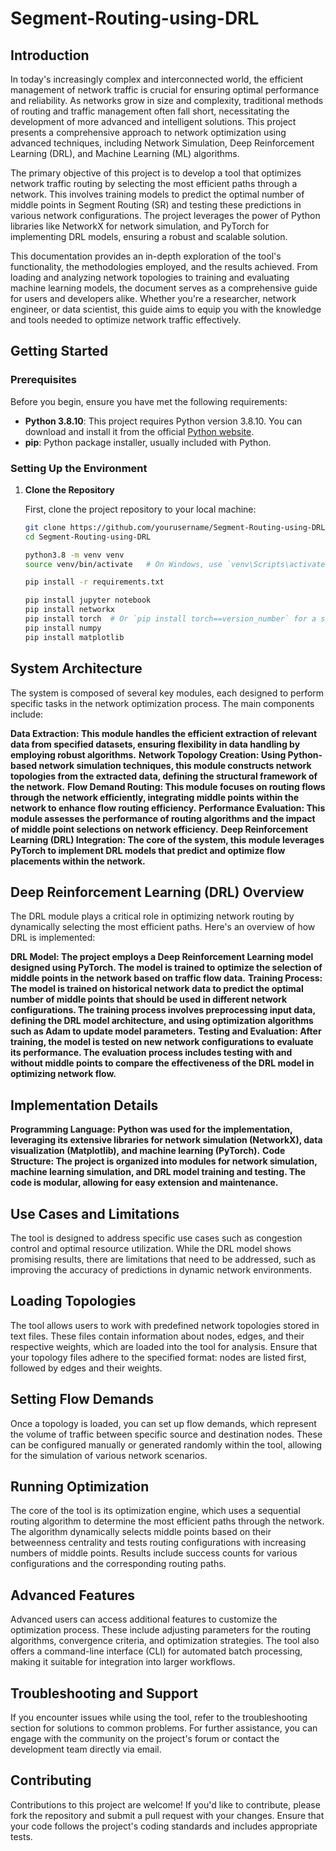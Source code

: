 # Segment-Routing-using-DRL

## Introduction

In today's increasingly complex and interconnected world, the efficient management of network traffic is crucial for ensuring optimal performance and reliability. As networks grow in size and complexity, traditional methods of routing and traffic management often fall short, necessitating the development of more advanced and intelligent solutions. This project presents a comprehensive approach to network optimization using advanced techniques, including Network Simulation, Deep Reinforcement Learning (DRL), and Machine Learning (ML) algorithms.

The primary objective of this project is to develop a tool that optimizes network traffic routing by selecting the most efficient paths through a network. This involves training models to predict the optimal number of middle points in Segment Routing (SR) and testing these predictions in various network configurations. The project leverages the power of Python libraries like NetworkX for network simulation, and PyTorch for implementing DRL models, ensuring a robust and scalable solution.

This documentation provides an in-depth exploration of the tool's functionality, the methodologies employed, and the results achieved. From loading and analyzing network topologies to training and evaluating machine learning models, the document serves as a comprehensive guide for users and developers alike. Whether you're a researcher, network engineer, or data scientist, this guide aims to equip you with the knowledge and tools needed to optimize network traffic effectively.

## Getting Started

### Prerequisites

Before you begin, ensure you have met the following requirements:

- **Python 3.8.10**: This project requires Python version 3.8.10. You can download and install it from the official [Python website](https://www.python.org/downloads/release/python-3810/).
- **pip**: Python package installer, usually included with Python.

### Setting Up the Environment

1. **Clone the Repository**

   First, clone the project repository to your local machine:

   ```bash
   git clone https://github.com/yourusername/Segment-Routing-using-DRL.git
   cd Segment-Routing-using-DRL

   python3.8 -m venv venv
   source venv/bin/activate   # On Windows, use `venv\Scripts\activate`

   pip install -r requirements.txt

   pip install jupyter notebook
   pip install networkx
   pip install torch  # Or `pip install torch==version_number` for a specific version
   pip install numpy
   pip install matplotlib

## System Architecture
The system is composed of several key modules, each designed to perform specific tasks in the network optimization process. The main components include:

**Data Extraction: This module handles the efficient extraction of relevant data from specified datasets, ensuring flexibility in data handling by employing robust algorithms.**
**Network Topology Creation: Using Python-based network simulation techniques, this module constructs network topologies from the extracted data, defining the structural framework of the network.**
**Flow Demand Routing: This module focuses on routing flows through the network efficiently, integrating middle points within the network to enhance flow routing efficiency.**
**Performance Evaluation: This module assesses the performance of routing algorithms and the impact of middle point selections on network efficiency.**
**Deep Reinforcement Learning (DRL) Integration: The core of the system, this module leverages PyTorch to implement DRL models that predict and optimize flow placements within the network.**

## Deep Reinforcement Learning (DRL) Overview
The DRL module plays a critical role in optimizing network routing by dynamically selecting the most efficient paths. Here's an overview of how DRL is implemented:

**DRL Model: The project employs a Deep Reinforcement Learning model designed using PyTorch. The model is trained to optimize the selection of middle points in the network based on traffic flow data.**
**Training Process: The model is trained on historical network data to predict the optimal number of middle points that should be used in different network configurations. The training process involves preprocessing input data, defining the DRL model architecture, and using optimization algorithms such as Adam to update model parameters.**
**Testing and Evaluation: After training, the model is tested on new network configurations to evaluate its performance. The evaluation process includes testing with and without middle points to compare the effectiveness of the DRL model in optimizing network flow.**

## Implementation Details
**Programming Language: Python was used for the implementation, leveraging its extensive libraries for network simulation (NetworkX), data visualization (Matplotlib), and machine learning (PyTorch).**
**Code Structure: The project is organized into modules for network simulation, machine learning simulation, and DRL model training and testing. The code is modular, allowing for easy extension and maintenance.**

## Use Cases and Limitations
The tool is designed to address specific use cases such as congestion control and optimal resource utilization. While the DRL model shows promising results, there are limitations that need to be addressed, such as improving the accuracy of predictions in dynamic network environments.
## Loading Topologies
The tool allows users to work with predefined network topologies stored in text files. These files contain information about nodes, edges, and their respective weights, which are loaded into the tool for analysis. Ensure that your topology files adhere to the specified format: nodes are listed first, followed by edges and their weights.

## Setting Flow Demands
Once a topology is loaded, you can set up flow demands, which represent the volume of traffic between specific source and destination nodes. These can be configured manually or generated randomly within the tool, allowing for the simulation of various network scenarios.

## Running Optimization
The core of the tool is its optimization engine, which uses a sequential routing algorithm to determine the most efficient paths through the network. The algorithm dynamically selects middle points based on their betweenness centrality and tests routing configurations with increasing numbers of middle points. Results include success counts for various configurations and the corresponding routing paths.

## Advanced Features
Advanced users can access additional features to customize the optimization process. These include adjusting parameters for the routing algorithms, convergence criteria, and optimization strategies. The tool also offers a command-line interface (CLI) for automated batch processing, making it suitable for integration into larger workflows.

## Troubleshooting and Support
If you encounter issues while using the tool, refer to the troubleshooting section for solutions to common problems. For further assistance, you can engage with the community on the project's forum or contact the development team directly via email.

## Contributing
Contributions to this project are welcome! If you'd like to contribute, please fork the repository and submit a pull request with your changes. Ensure that your code follows the project's coding standards and includes appropriate tests.


